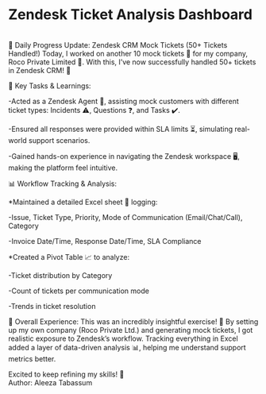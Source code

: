 # Zendesk Ticket Analysis Dashboard

<br>
🚀 Daily Progress Update: Zendesk CRM Mock Tickets (50+ Tickets Handled!)
Today, I worked on another 10 mock tickets 🎫 for my company, Roco Private Limited 🏢. With this, I’ve now successfully handled 50+ tickets in Zendesk CRM! 🎉

🔹 Key Tasks & Learnings:

-Acted as a Zendesk Agent 🤵, assisting mock customers with different ticket types: Incidents ⚠️, Questions ❓, and Tasks ✔️.

-Ensured all responses were provided within SLA limits ⏳, simulating real-world support scenarios.

-Gained hands-on experience in navigating the Zendesk workspace 🖥️, making the platform feel intuitive.

📊 Workflow Tracking & Analysis:

*Maintained a detailed Excel sheet 📑 logging:

-Issue, Ticket Type, Priority, Mode of Communication (Email/Chat/Call), Category

-Invoice Date/Time, Response Date/Time, SLA Compliance

*Created a Pivot Table 📈 to analyze:

-Ticket distribution by Category

-Count of tickets per communication mode

-Trends in ticket resolution

🌟 Overall Experience:
This was an incredibly insightful exercise! 🎯 By setting up my own company (Roco Private Ltd.) and generating mock tickets, I got realistic exposure to Zendesk’s workflow. Tracking everything in Excel added a layer of data-driven analysis 📊, helping me understand support metrics better.

Excited to keep refining my skills! 🚀
<br>
Author: Aleeza Tabassum
